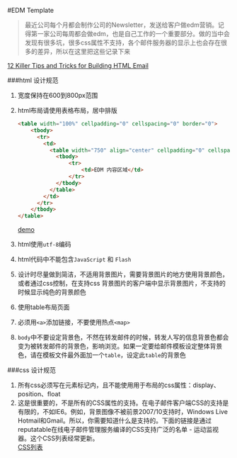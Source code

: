 #EDM Template
>最近公司每个月都会制作公司的Newsletter，发送给客户做edm营销。记得第一家公司每周都会做edm，也是自己工作的一个重要部分。做的当中会发现有很多坑，很多css属性不支持，各个邮件服务器的显示上也会存在很多的差异，所以在这里把这些记录下来

[12 Killer Tips and Tricks for Building HTML Email](http://www.queness.com/post/8784/12-killer-tips-and-tricks-for-building-html-email)


###html 设计规范
1. 宽度保持在600到800px范围
2. html布局请使用表格布局，居中排版
    ```html
    <table width="100%" cellpadding="0" cellspacing="0" border="0">
        <tbody>
          <tr>
            <td>
              <table width="750" align="center" cellpadding="0" cellspacing="0" border="0">
                <tbody>
                    <tr>
                        <td>EDM 内容区域</td>
                    </tr>
                </tbody>
              </table>
            </td>
          </tr>
        </tbody>
    </table>
    ```
    [demo](http://jsfiddle.net/vincehu/8mez2ztt/)       
    
4. html使用`utf-8`编码
4. html代码中不能包含`JavaScript` 和 `Flash`     
5. 设计时尽量做到简洁，不适用背景图片，需要背景图片的地方使用背景颜色，或者通过css控制，在支持css 背景图片的客户端中显示背景图片，不支持的时候显示纯色的背景颜色
6. 使用table布局页面
7. 必须用`<a>`添加链接，不要使用热点`<map>`
8. `body`中不要设定背景色，不然在转发邮件的时候，转发人写的信息背景色都会变为被转发邮件的背景色，影响浏览。如果一定要给邮件模板设定整体背景色，请在模板文件最外面加一个`table`，设定此`table`的背景色

###css 设计规范
1. 所有css必须写在元素标记内，且不能使用用于布局的css属性：display、position、float
2. 这是很重要的，不是所有的CSS属性的支持。在电子邮件客户端CSS的支持是有限的，不如IE6。例如，背景图像不被前景2007/10支持时，Windows Live Hotmail和Gmail。所以，你需要知道什么是支持的。下面的链接是通过reputatable在线电子邮件管理服务编译的CSS支持广泛的名单 - 运动监视器。这个CSS列表经常更新。       
[CSS列表](https://www.campaignmonitor.com/css/)
